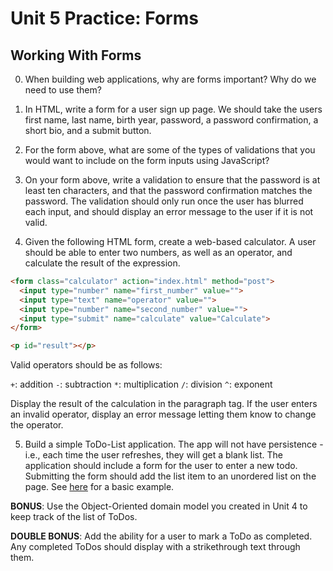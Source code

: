 # Unit 5 Practice: Forms
## Working With Forms

0. When building web applications, why are forms important? Why do we need to use them?

1. In HTML, write a form for a user sign up page. We should take the users first name, last name, birth year, password, a password confirmation, a short bio, and a submit button.

2. For the form above, what are some of the types of validations that you would want to include on the form inputs using JavaScript?

3. On your form above, write a validation to ensure that the password is at least ten characters, and that the password confirmation matches the password. The validation should only run once the user has blurred each input, and should display an error message to the user if it is not valid.

4. Given the following HTML form, create a web-based calculator. A user should be able to enter two numbers, as well as an operator, and calculate the result of the expression.

```html
<form class="calculator" action="index.html" method="post">
  <input type="number" name="first_number" value="">
  <input type="text" name="operator" value="">
  <input type="number" name="second_number" value="">
  <input type="submit" name="calculate" value="Calculate">
</form>

<p id="result"></p>
```

Valid operators should be as follows:

`+`: addition
`-`: subtraction
`*`: multiplication
`/`: division
`^`: exponent

Display the result of the calculation in the paragraph tag. If the user enters an invalid operator, display an error message letting them know to change the operator.

5. Build a simple ToDo-List application. The app will not have persistence - i.e., each time the user refreshes, they will get a blank list. The application should include a form for the user to enter a new todo. Submitting the form should add the list item to an unordered list on the page. See [here](http://expalmer.github.io/todo-list-vanilla-js/) for a basic example.

**BONUS**: Use the Object-Oriented domain model you created in Unit 4 to keep track of the list of ToDos.

**DOUBLE BONUS**: Add the ability for a user to mark a ToDo as completed. Any completed ToDos should display with a strikethrough text through them.
